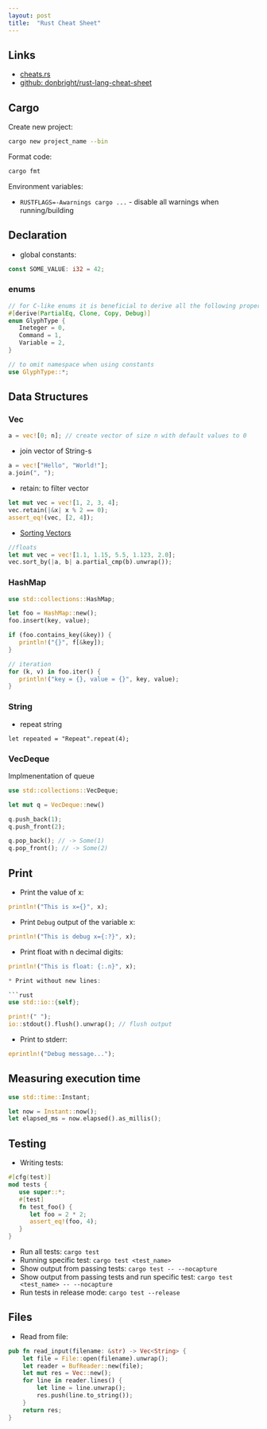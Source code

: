 ```yaml
---
layout: post
title:  "Rust Cheat Sheet"
---
```


## Links

* [cheats.rs](https://cheats.rs/)
* [github: donbright/rust-lang-cheat-sheet](https://github.com/donbright/rust-lang-cheat-sheet)


## Cargo

Create new project:

```bash
cargo new project_name --bin
```

Format code:

```bash
cargo fmt
```

Environment variables:

 - `RUSTFLAGS=-Awarnings cargo ...` - disable all warnings when running/building


## Declaration

 * global constants:

```rust
const SOME_VALUE: i32 = 42;
```

### enums

```rust
// for C-like enums it is beneficial to derive all the following properties
#[derive(PartialEq, Clone, Copy, Debug)]
enum GlyphType {
   Ineteger = 0,
   Command = 1,
   Variable = 2,
}

// to omit namespace when using constants
use GlyphType::*;
```

## Data Structures

### Vec

```rust
a = vec![0; n]; // create vector of size n with default values to 0
```

 * join vector of String-s

```rust
a = vec!["Hello", "World!"];
a.join(", ");
```

 * retain: to filter vector

```rust
let mut vec = vec![1, 2, 3, 4];
vec.retain(|&x| x % 2 == 0);
assert_eq!(vec, [2, 4]);
```

 * [Sorting Vectors](https://rust-lang-nursery.github.io/rust-cookbook/algorithms/sorting.html)

 ```rust
 //floats
let mut vec = vec![1.1, 1.15, 5.5, 1.123, 2.0];
vec.sort_by(|a, b| a.partial_cmp(b).unwrap());
 ```


### HashMap

```rust
use std::collections::HashMap;

let foo = HashMap::new();
foo.insert(key, value);

if (foo.contains_key(&key)) {
   println!("{}", f[&key]);
}

// iteration
for (k, v) in foo.iter() {
   println!("key = {}, value = {}", key, value);
}
```

### String

 * repeat string

```
let repeated = "Repeat".repeat(4);
```

### VecDeque

Implmenentation of queue

```rust
use std::collections::VecDeque;

let mut q = VecDeque::new()

q.push_back(1);
q.push_front(2);

q.pop_back(); // -> Some(1)
q.pop_front(); // -> Some(2)
```


## Print

* Print the value of x:

```rust
println!("This is x={}", x);
```

* Print `Debug` output of the variable x:

```rust
println!("This is debug x={:?}", x);
```

* Print float with n decimal digits:

```rust
println!("This is float: {:.n}", x);

* Print without new lines:

```rust
use std::io::{self};

print!(" ");
io::stdout().flush().unwrap(); // flush output
```

* Print to stderr:

```rust
eprintln!("Debug message...");
```

## Measuring execution time

```rust
use std::time::Instant;

let now = Instant::now();
let elapsed_ms = now.elapsed().as_millis();
```


## Testing

* Writing tests:

```rust
#[cfg(test)]
mod tests {
   use super::*;
   #[test]
   fn test_foo() {
      let foo = 2 * 2;
      assert_eq!(foo, 4);
   }
}
```

* Run all tests: `cargo test`
* Running specific test: `cargo test <test_name>`
* Show output from passing tests: `cargo test -- --nocapture`
* Show output from passing tests and run specific test: `cargo test <test_name> -- --nocapture`
* Run tests in release mode: `cargo test --release`

## Files

* Read from file:

```rust
pub fn read_input(filename: &str) -> Vec<String> {
    let file = File::open(filename).unwrap();
    let reader = BufReader::new(file);
    let mut res = Vec::new();
    for line in reader.lines() {
        let line = line.unwrap();
        res.push(line.to_string());
    }
    return res;
}
```
